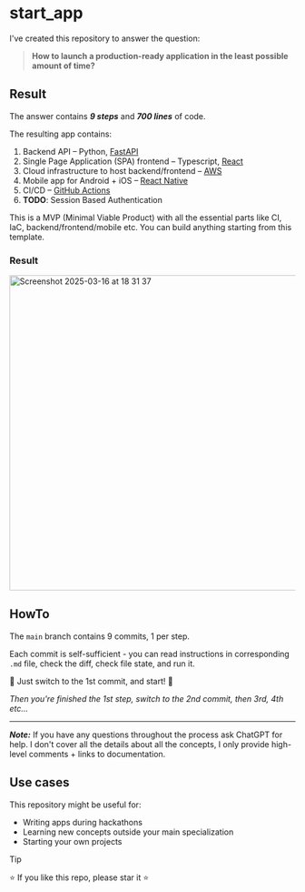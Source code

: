 # start_app

I've created this repository to answer the question: 

> **How to launch a production-ready application in the least possible amount of time?**

## Result
The answer contains ***9 steps*** and ***700 lines*** of code.

The resulting app contains:
1) Backend API – Python, [FastAPI](https://fastapi.tiangolo.com/)
2) Single Page Application (SPA) frontend – Typescript, [React](https://react.dev/)
3) Cloud infrastructure to host backend/frontend – [AWS](https://aws.amazon.com/)
4) Mobile app for Android + iOS – [React Native](https://reactnative.dev/)
5) CI/CD – [GitHub Actions](https://github.com/features/actions)
6) **TODO**: Session Based Authentication


This is a MVP (Minimal Viable Product) with all the essential parts like CI, IaC, backend/frontend/mobile etc. You can build anything starting from this template. 

### Result

<img width="554" alt="Screenshot 2025-03-16 at 18 31 37" src="https://github.com/user-attachments/assets/97c0d016-9271-48a6-b484-b4cf2572f70e" />

## HowTo

The `main` branch contains 9 commits, 1 per step. 

Each commit is self-sufficient - you can read instructions in corresponding `.md` file, check the diff, check file state, and run it.

🚀 Just switch to the 1st commit, and start! 🚀

_Then you're finished the 1st step, switch to the 2nd commit, then 3rd, 4th etc..._

---

**_Note:_** If you have any questions throughout the process ask ChatGPT for help. 
I don't cover all the details about all the concepts, I only provide high-level comments + links to documentation.

## Use cases


This repository might be useful for:
- Writing apps during hackathons
- Learning new concepts outside your main specialization
- Starting your own projects

> [!TIP]
> ⭐ If you like this repo, please star it ⭐
